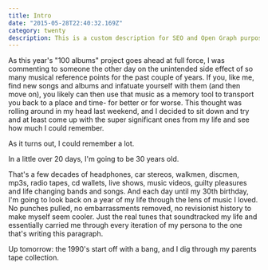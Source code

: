 ```yaml
---
title: Intro
date: "2015-05-28T22:40:32.169Z"
category: twenty
description: This is a custom description for SEO and Open Graph purposes, rather than the default generated excerpt. Simply add a description field to the frontmatter.
---
```


As this year's "100 albums" project goes ahead at full force, I was commenting to someone the other day on the unintended side effect of so many musical reference points for the past couple of years. If you, like me, find new songs and albums and infatuate yourself with them (and then move on), you likely can then use that music as a memory tool to transport you back to a place and time- for better or for worse. This thought was rolling around in my head last weekend, and I decided to sit down and try and at least come up with the super significant ones from my life and see how much I could remember.

As it turns out, I could remember a lot.

In a little over 20 days, I'm going to be 30 years old.

That's a few decades of headphones, car stereos, walkmen, discmen, mp3s, radio tapes, cd wallets, live shows, music videos, guilty pleasures and life changing bands and songs. And each day until my 30th birthday, I'm going to look back on a year of my life through the lens of music I loved. No punches pulled, no embarrassments removed, no revisionist history to make myself seem cooler. Just the real tunes that soundtracked my life and essentially carried me through every iteration of my persona to the one that's writing this paragraph.  

Up tomorrow:  the 1990's start off with a bang, and I dig through my parents tape collection.
